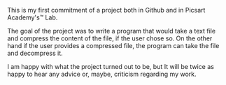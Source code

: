 This is my first commitment of a project both in Github and in Picsart Academy's™  Lab.

The goal of the project was to write a program that would take a text file and compress the content of the file,
if the user chose so.
On the other hand if the user provides a compressed file, the program can take the file and decompress it.

I am happy with what the project turned out to be, but It will be twice as happy to hear any advice or, maybe, criticism regarding my work. 
